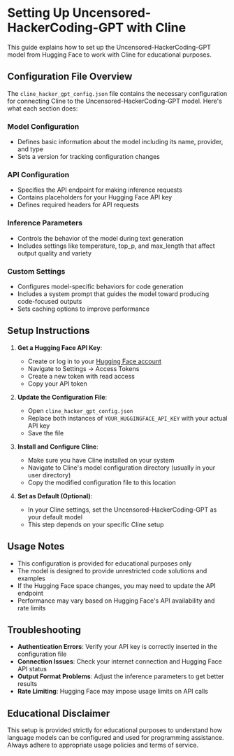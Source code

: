 # Setting Up Uncensored-HackerCoding-GPT with Cline

This guide explains how to set up the Uncensored-HackerCoding-GPT model from Hugging Face to work with Cline for educational purposes.

## Configuration File Overview

The `cline_hacker_gpt_config.json` file contains the necessary configuration for connecting Cline to the Uncensored-HackerCoding-GPT model. Here's what each section does:

### Model Configuration
- Defines basic information about the model including its name, provider, and type
- Sets a version for tracking configuration changes

### API Configuration
- Specifies the API endpoint for making inference requests
- Contains placeholders for your Hugging Face API key
- Defines required headers for API requests

### Inference Parameters
- Controls the behavior of the model during text generation
- Includes settings like temperature, top_p, and max_length that affect output quality and variety

### Custom Settings
- Configures model-specific behaviors for code generation
- Includes a system prompt that guides the model toward producing code-focused outputs
- Sets caching options to improve performance

## Setup Instructions

1. **Get a Hugging Face API Key**:
   - Create or log in to your [Hugging Face account](https://huggingface.co/join)
   - Navigate to Settings → Access Tokens
   - Create a new token with read access
   - Copy your API token

2. **Update the Configuration File**:
   - Open `cline_hacker_gpt_config.json`
   - Replace both instances of `YOUR_HUGGINGFACE_API_KEY` with your actual API key
   - Save the file

3. **Install and Configure Cline**:
   - Make sure you have Cline installed on your system
   - Navigate to Cline's model configuration directory (usually in your user directory)
   - Copy the modified configuration file to this location

4. **Set as Default (Optional)**:
   - In your Cline settings, set the Uncensored-HackerCoding-GPT as your default model
   - This step depends on your specific Cline setup

## Usage Notes

- This configuration is provided for educational purposes only
- The model is designed to provide unrestricted code solutions and examples
- If the Hugging Face space changes, you may need to update the API endpoint
- Performance may vary based on Hugging Face's API availability and rate limits

## Troubleshooting

- **Authentication Errors**: Verify your API key is correctly inserted in the configuration file
- **Connection Issues**: Check your internet connection and Hugging Face API status
- **Output Format Problems**: Adjust the inference parameters to get better results
- **Rate Limiting**: Hugging Face may impose usage limits on API calls

## Educational Disclaimer

This setup is provided strictly for educational purposes to understand how language models can be configured and used for programming assistance. Always adhere to appropriate usage policies and terms of service.
